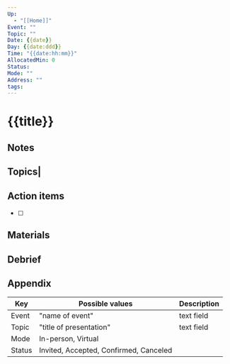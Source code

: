 ```yaml
---
Up:
  - "[[Home]]"
Event: ""
Topic: ""
Date: {{date}} 
Day: {{date:ddd}}
Time: "{{date:hh:mm}}" 
AllocatedMin: 0
Status: 
Mode: ""
Address: ""
tags: 
---
```

# {{title}} 
## Notes
## Topics|
## Action items
- [ ]
## Materials
## Debrief
## Appendix

|Key|Possible values|Description|
|---|---|---|
|Event|"name of event"|text field|
|Topic|"title of presentation"|text field|
|Mode|In-person, Virtual||
|Status| Invited, Accepted, Confirmed, Canceled||


